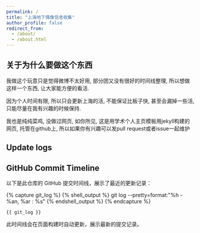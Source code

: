 ```yaml
---
permalink: /
title: "上海地下偶像信息收集"
author_profile: false
redirect_from: 
  - /about/
  - /about.html
---
```


## 关于为什么要做这个东西

我做这个玩意只是觉得微博不太好用, 部分团又没有很好的时间线整理, 所以想做这样一个东西, 让大家能方便的看活.

因为个人时间有限, 所以只会更新上海的活, 不能保证比板子快, 甚至会漏掉一些活, 只能尽量在我有兴趣的时候保持.

我也是纯纯菜鸡, 没做过网页, 如你所见, 这是用学术个人主页模板用jekyll构建的网页, 托管在github上, 
所以如果你有兴趣可以发pull request或者issue一起维护
## Update logs

## GitHub Commit Timeline

以下是此仓库的 GitHub 提交时间线，展示了最近的更新记录：

{% capture git_log %}
{% shell_output %}
git log --pretty=format:"%h - %an, %ar : %s"
{% endshell_output %}
{% endcapture %}

```plaintext
{{ git_log }}
```

此时间线会在页面构建时自动更新，展示最新的提交记录。